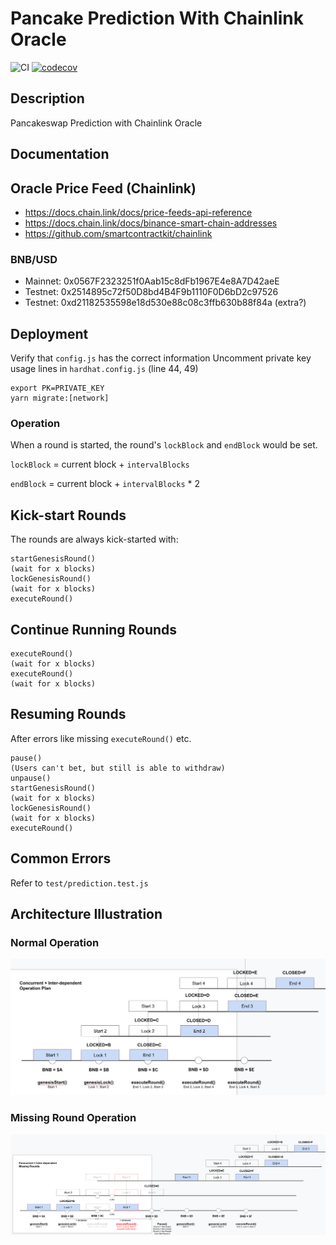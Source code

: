 # Pancake Prediction With Chainlink Oracle

![CI](https://github.com/pancakeswap/open-oracle/workflows/CI/badge.svg)
[![codecov](https://codecov.io/gh/pancake-swap/open-oracle/branch/master/graph/badge.svg?token=X5Z1E2CPMV)](https://codecov.io/gh/pancake-swap/open-oracle)

## Description

Pancakeswap Prediction with Chainlink Oracle

## Documentation

## Oracle Price Feed (Chainlink)

- https://docs.chain.link/docs/price-feeds-api-reference
- https://docs.chain.link/docs/binance-smart-chain-addresses
- https://github.com/smartcontractkit/chainlink
### BNB/USD

- Mainnet: 0x0567F2323251f0Aab15c8dFb1967E4e8A7D42aeE
- Testnet: 0x2514895c72f50D8bd4B4F9b1110F0D6bD2c97526
- Testnet: 0xd21182535598e18d530e88c08c3ffb630b88f84a (extra?)

## Deployment

Verify that `config.js` has the correct information
Uncomment private key usage lines in `hardhat.config.js` (line 44, 49)

```
export PK=PRIVATE_KEY
yarn migrate:[network]
```
### Operation

When a round is started, the round's `lockBlock` and `endBlock` would be set.

`lockBlock` = current block + `intervalBlocks`

`endBlock` = current block + `intervalBlocks` * 2
## Kick-start Rounds

The rounds are always kick-started with:

```
startGenesisRound()
(wait for x blocks)
lockGenesisRound()
(wait for x blocks)
executeRound()
```

## Continue Running Rounds

```
executeRound()
(wait for x blocks)
executeRound()
(wait for x blocks)
```

## Resuming Rounds 

After errors like missing `executeRound()` etc.

```
pause()
(Users can't bet, but still is able to withdraw)
unpause()
startGenesisRound()
(wait for x blocks)
lockGenesisRound()
(wait for x blocks)
executeRound()
```

## Common Errors

Refer to `test/prediction.test.js`

## Architecture Illustration

### Normal Operation

![normal](images/normal-round.png)

### Missing Round Operation

![missing](images/missing-round.png)